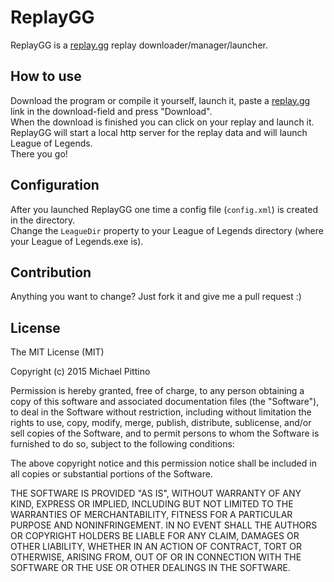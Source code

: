 # ReplayGG
ReplayGG is a [replay.gg](replay.gg) replay downloader/manager/launcher.

## How to use
Download the program or compile it yourself, launch it, paste a [replay.gg](replay.gg) link in the download-field
and press "Download".  
When the download is finished you can click on your replay and launch it. ReplayGG will start a local http server for
the replay data and will launch League of Legends.  
There you go!

## Configuration
After you launched ReplayGG one time a config file (`config.xml`) is created in the directory.  
Change the `LeagueDir` property to your League of Legends directory (where your League of Legends.exe is).

## Contribution
Anything you want to change? Just fork it and give me a pull request :)

## License

The MIT License (MIT)

Copyright (c) 2015 Michael Pittino

Permission is hereby granted, free of charge, to any person obtaining a copy
of this software and associated documentation files (the "Software"), to deal
in the Software without restriction, including without limitation the rights
to use, copy, modify, merge, publish, distribute, sublicense, and/or sell
copies of the Software, and to permit persons to whom the Software is
furnished to do so, subject to the following conditions:

The above copyright notice and this permission notice shall be included in
all copies or substantial portions of the Software.

THE SOFTWARE IS PROVIDED "AS IS", WITHOUT WARRANTY OF ANY KIND, EXPRESS OR
IMPLIED, INCLUDING BUT NOT LIMITED TO THE WARRANTIES OF MERCHANTABILITY,
FITNESS FOR A PARTICULAR PURPOSE AND NONINFRINGEMENT. IN NO EVENT SHALL THE
AUTHORS OR COPYRIGHT HOLDERS BE LIABLE FOR ANY CLAIM, DAMAGES OR OTHER
LIABILITY, WHETHER IN AN ACTION OF CONTRACT, TORT OR OTHERWISE, ARISING FROM,
OUT OF OR IN CONNECTION WITH THE SOFTWARE OR THE USE OR OTHER DEALINGS IN
THE SOFTWARE.
